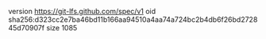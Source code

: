 version https://git-lfs.github.com/spec/v1
oid sha256:d323cc2e7ba46bd11b166aa94510a4aa74a724bc2b4db6f26bd272845d70907f
size 1085

